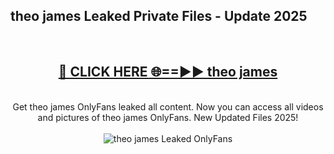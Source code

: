<h2>theo james Leaked Private Files - Update 2025</h2>
<br>
<div align="center">
<h2><a href="https://cliphot.my.id/theo_james" rel="nofollow">🔴 CLICK HERE 🌐==►► theo james</a></h2>
<br>
Get theo james OnlyFans leaked all content. Now you can access all videos and pictures of theo james OnlyFans. New Updated Files 2025!
<br>
<br>
<a href="https://cliphot.my.id/theo_james" rel="nofollow" data-target="animated-image.originalLink"><img src="https://i.ibb.co.com/WyWwxjT/player-gif2.gif" alt="theo james Leaked OnlyFans" style="max-width: 100%; display: inline-block;" data-target="animated-image.originalImage"></a>
</div>
<br>